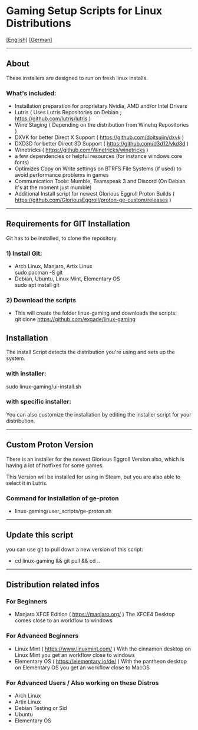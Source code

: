 # Gaming Setup Scripts for Linux Distributions
[[English]](README.md) [[German]](README_de.md)

---

## About

These installers are designed to run on fresh linux installs.

### What's included:

* Installation preparation for proprietary Nvidia, AMD and/or Intel Drivers
* Lutris ( Uses Lutris Repositories on Debian ; https://github.com/lutris/lutris )
* Wine Staging ( Depending on the distribution from Winehq Repositories )
* DXVK for better Direct X Support ( https://github.com/doitsujin/dxvk )
* DXD3D for better Direct 3D Support ( https://github.com/d3d12/vkd3d )
* Winetricks ( https://github.com/Winetricks/winetricks )
* a few dependencies or helpful resources (for instance windows core fonts)
* Optimizes Copy on Write settings on BTRFS File Systems (if used) to avoid performance problems in games
* Communication Tools: Mumble, Teamspeak 3 and Discord (On Debian it's at the moment just mumble)
* Additional Install script for newest Glorious Eggroll Proton Builds ( https://github.com/GloriousEggroll/proton-ge-custom/releases )

---

## Requirements for GIT Installation

Git has to be installed, to clone the repository.

### 1) Install Git:
* Arch Linux, Manjaro, Artix Linux  
    sudo pacman -S git
* Debian, Ubuntu, Linux Mint, Elementary OS  
    sudo apt install git

### 2) Download the scripts
* This will create the folder linux-gaming and downloads the scripts:  
    git clone https://github.com/exgade/linux-gaming

## Installation

The install Script detects the distribution you're using and sets up the system.

### with installer:
sudo linux-gaming/ui-install.sh

### with specific installer:
You can also customize the installation by editing the installer script for your distribution.

---

## Custom Proton Version

There is an installer for the newest Glorious Eggroll Version also, which is having a lot of hotfixes for some games.

This Version will be installed for using in Steam, but you are also able to select it in Lutris.

### Command for installation of ge-proton
* linux-gaming/user_scripts/ge-proton.sh

---

## Update this script

you can use git to pull down a new version of this script:

* cd linux-gaming && git pull && cd ..

---

## Distribution related infos

### For Beginners
* Manjaro XFCE Edition ( https://manjaro.org/ )
  The XFCE4 Desktop comes close to an workflow to windows

### For Advanced Beginners
* Linux Mint ( https://www.linuxmint.com/ )
  With the cinnamon desktop on Linux Mint you get an workflow close to windows
* Elementary OS ( https://elementary.io/de/ )
  With the pantheon desktop on Elementary OS you get an workflow close to MacOS

### For Advanced Users / Also working on these Distros
* Arch Linux
* Artix Linux
* Debian Testing or Sid
* Ubuntu
* Elementary OS
